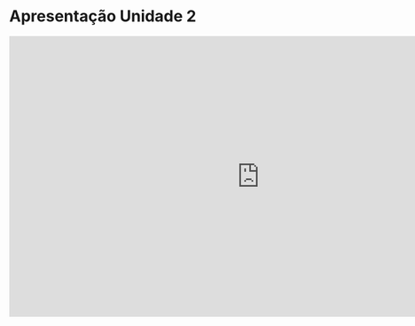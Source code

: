 # Apresentação Unidade 2

<iframe width="901" height="507" src="https://www.youtube.com/embed/Vjw82sm3M9M" title="Vídeo de apresentação Unidade 2 Requisitos" frameborder="0" allow="accelerometer; autoplay; clipboard-write; encrypted-media; gyroscope; picture-in-picture" allowfullscreen></iframe>